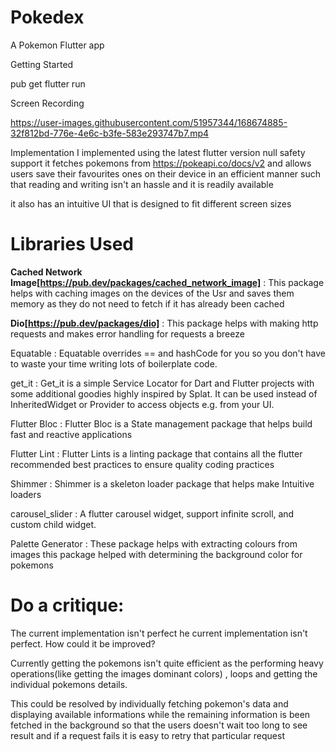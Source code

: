 # Pokedex

A Pokemon Flutter app

Getting Started

pub get
flutter run

Screen Recording 

https://user-images.githubusercontent.com/51957344/168674885-32f812bd-776e-4e6c-b3fe-583e293747b7.mp4

Implementation
I implemented using the latest flutter version null safety support it fetches pokemons from https://pokeapi.co/docs/v2 and allows users save their favourites ones on their device in an efficient manner such that reading and writing isn't an hassle and it is readily available

it also has an intuitive UI that is designed to fit different screen sizes

# Libraries Used

**Cached Network Image[https://pub.dev/packages/cached_network_image]** : This package helps with caching images on the devices of the Usr and saves them memory as they do not need to fetch if it has already been cached

**Dio[https://pub.dev/packages/dio]** : This package helps with making http requests and makes error handling for requests a breeze

Equatable : Equatable overrides == and hashCode for you so you don't have to waste your time writing lots of boilerplate code.

get_it : Get_it is a simple Service Locator for Dart and Flutter projects with some additional goodies highly inspired by Splat. It can be used instead of InheritedWidget or Provider to access objects e.g. from your UI.

Flutter Bloc : Flutter Bloc is a State management package that helps build fast and reactive applications

Flutter Lint : Flutter Lints is a linting package that contains all the flutter recommended best practices to ensure quality coding practices

Shimmer : Shimmer is a skeleton loader package that helps make Intuitive loaders

carousel_slider : A flutter carousel widget, support infinite scroll, and custom child widget.

Palette Generator : These package helps with extracting colours from images this package helped with determining the background color for pokemons

# Do a critique:
The current implementation isn't perfect he current implementation isn't perfect. How could it be improved?

Currently getting the pokemons isn't quite efficient as the performing heavy operations(like getting the images dominant colors) , loops and getting the individual pokemons details.

This could be resolved by individually fetching pokemon's data and displaying available informations while the remaining information is been fetched in the background so that the users doesn't wait too long to see result and if a request fails it is easy to retry that particular request
